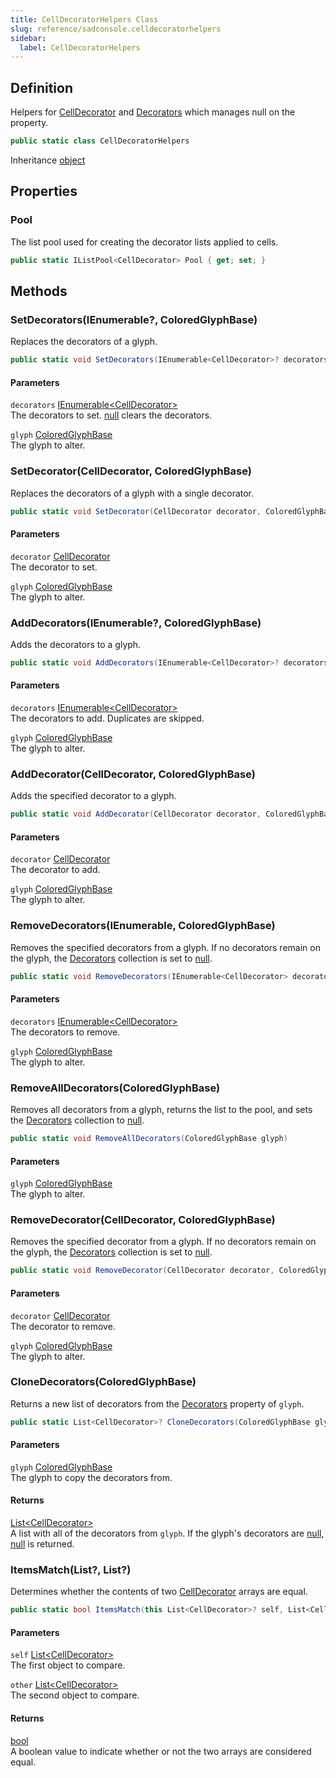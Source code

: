 ```yaml
---
title: CellDecoratorHelpers Class
slug: reference/sadconsole.celldecoratorhelpers
sidebar:
  label: CellDecoratorHelpers
---
```

## Definition

Helpers for [CellDecorator](../sadconsole.celldecorator/) and [Decorators](../sadconsole.coloredglyphbase/#decorators/) which manages null on the property.

```csharp title="C#"
public static class CellDecoratorHelpers
```

Inheritance [object](https://learn.microsoft.com/dotnet/api/system.object/)

## Properties

### Pool

The list pool used for creating the decorator lists applied to cells.

```csharp title="C#"
public static IListPool<CellDecorator> Pool { get; set; }
```

## Methods

### SetDecorators(IEnumerable<CellDecorator>?, ColoredGlyphBase)

Replaces the decorators of a glyph.

```csharp title="C#"
public static void SetDecorators(IEnumerable<CellDecorator>? decorators, ColoredGlyphBase glyph)
```

#### Parameters

`decorators` [IEnumerable\<CellDecorator\>](https://learn.microsoft.com/dotnet/api/system.collections.generic.ienumerable-1/)  
The decorators to set. <a href="https://learn.microsoft.com/dotnet/csharp/language-reference/keywords/null">null</a> clears the decorators.

`glyph` [ColoredGlyphBase](../sadconsole.coloredglyphbase/)  
The glyph to alter.


### SetDecorator(CellDecorator, ColoredGlyphBase)

Replaces the decorators of a glyph with a single decorator.

```csharp title="C#"
public static void SetDecorator(CellDecorator decorator, ColoredGlyphBase glyph)
```

#### Parameters

`decorator` [CellDecorator](../sadconsole.celldecorator/)  
The decorator to set.

`glyph` [ColoredGlyphBase](../sadconsole.coloredglyphbase/)  
The glyph to alter.


### AddDecorators(IEnumerable<CellDecorator>?, ColoredGlyphBase)

Adds the decorators to a glyph.

```csharp title="C#"
public static void AddDecorators(IEnumerable<CellDecorator>? decorators, ColoredGlyphBase glyph)
```

#### Parameters

`decorators` [IEnumerable\<CellDecorator\>](https://learn.microsoft.com/dotnet/api/system.collections.generic.ienumerable-1/)  
The decorators to add. Duplicates are skipped.

`glyph` [ColoredGlyphBase](../sadconsole.coloredglyphbase/)  
The glyph to alter.


### AddDecorator(CellDecorator, ColoredGlyphBase)

Adds the specified decorator to a glyph.

```csharp title="C#"
public static void AddDecorator(CellDecorator decorator, ColoredGlyphBase glyph)
```

#### Parameters

`decorator` [CellDecorator](../sadconsole.celldecorator/)  
The decorator to add.

`glyph` [ColoredGlyphBase](../sadconsole.coloredglyphbase/)  
The glyph to alter.


### RemoveDecorators(IEnumerable<CellDecorator>, ColoredGlyphBase)

Removes the specified decorators from a glyph. If no decorators remain on the glyph, the [Decorators](../sadconsole.coloredglyphbase/#decorators/) collection is set to <a href="https://learn.microsoft.com/dotnet/csharp/language-reference/keywords/null">null</a>.

```csharp title="C#"
public static void RemoveDecorators(IEnumerable<CellDecorator> decorators, ColoredGlyphBase glyph)
```

#### Parameters

`decorators` [IEnumerable\<CellDecorator\>](https://learn.microsoft.com/dotnet/api/system.collections.generic.ienumerable-1/)  
The decorators to remove.

`glyph` [ColoredGlyphBase](../sadconsole.coloredglyphbase/)  
The glyph to alter.


### RemoveAllDecorators(ColoredGlyphBase)

Removes all decorators from a glyph, returns the list to the pool, and sets the [Decorators](../sadconsole.coloredglyphbase/#decorators/) collection to <a href="https://learn.microsoft.com/dotnet/csharp/language-reference/keywords/null">null</a>.

```csharp title="C#"
public static void RemoveAllDecorators(ColoredGlyphBase glyph)
```

#### Parameters

`glyph` [ColoredGlyphBase](../sadconsole.coloredglyphbase/)  
The glyph to alter.


### RemoveDecorator(CellDecorator, ColoredGlyphBase)

Removes the specified decorator from a glyph. If no decorators remain on the glyph, the [Decorators](../sadconsole.coloredglyphbase/#decorators/) collection is set to <a href="https://learn.microsoft.com/dotnet/csharp/language-reference/keywords/null">null</a>.

```csharp title="C#"
public static void RemoveDecorator(CellDecorator decorator, ColoredGlyphBase glyph)
```

#### Parameters

`decorator` [CellDecorator](../sadconsole.celldecorator/)  
The decorator to remove.

`glyph` [ColoredGlyphBase](../sadconsole.coloredglyphbase/)  
The glyph to alter.


### CloneDecorators(ColoredGlyphBase)

Returns a new list of decorators from the [Decorators](../sadconsole.coloredglyphbase/#decorators/) property of `glyph`.

```csharp title="C#"
public static List<CellDecorator>? CloneDecorators(ColoredGlyphBase glyph)
```

#### Parameters

`glyph` [ColoredGlyphBase](../sadconsole.coloredglyphbase/)  
The glyph to copy the decorators from.

#### Returns

[List\<CellDecorator\>](https://learn.microsoft.com/dotnet/api/system.collections.generic.list-1/)  
A list with all of the decorators from `glyph`. If the glyph's decorators are <a href="https://learn.microsoft.com/dotnet/csharp/language-reference/keywords/null">null</a>, <a href="https://learn.microsoft.com/dotnet/csharp/language-reference/keywords/null">null</a> is returned.

### ItemsMatch(List<CellDecorator>?, List<CellDecorator>?)

Determines whether the contents of two [CellDecorator](../sadconsole.celldecorator/) arrays are equal.

```csharp title="C#"
public static bool ItemsMatch(this List<CellDecorator>? self, List<CellDecorator>? other)
```

#### Parameters

`self` [List\<CellDecorator\>](https://learn.microsoft.com/dotnet/api/system.collections.generic.list-1/)  
The first object to compare.

`other` [List\<CellDecorator\>](https://learn.microsoft.com/dotnet/api/system.collections.generic.list-1/)  
The second object to compare.

#### Returns

[bool](https://learn.microsoft.com/dotnet/api/system.boolean/)  
A boolean value to indicate whether or not the two arrays are considered equal.
